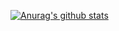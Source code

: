 [![Anurag's github stats](https://github-readme-stats.vercel.app/api?username=suchy2020&count_private=true&theme=tokyonight)](https://github.com/anuraghazra/github-readme-stats)
